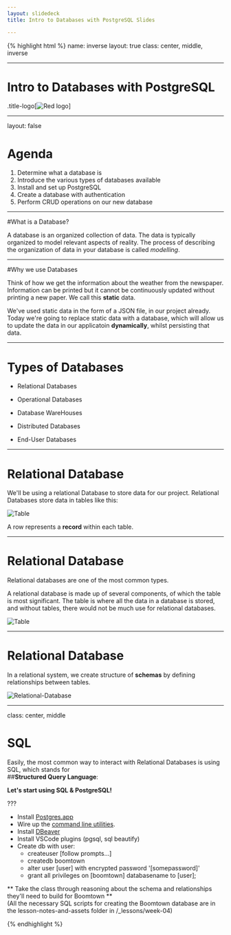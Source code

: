 ```yaml
---
layout: slidedeck
title: Intro to Databases with PostgreSQL Slides

---
```


{% highlight html %}
name: inverse
layout: true
class: center, middle, inverse

---
# Intro to Databases with PostgreSQL

.title-logo[![Red logo](/public/img/red-logo-white.svg)]

---
layout: false

# Agenda

1. Determine what a database is
2. Introduce the various types of databases available
3. Install and set up PostgreSQL
4. Create a database with authentication
5. Perform CRUD operations on our new database

---

#What is a Database?

A database is an organized collection of data. The data is typically organized to model relevant aspects of reality. The process of describing the organization of data in your database is called *modelling*.

---
#Why we use Databases

Think of how we get the information about the weather from the newspaper. Information can be printed but it cannot be continuously updated without printing a new paper. We call this **static** data. 

We've used static data in the form of a JSON file, in our project already. Today we're going to replace static data with a database, which will allow us to update the data in our applicatoin **dynamically**, whilst persisting that data.

---

# Types of Databases

- Relational Databases

- Operational Databases

- Database WareHouses

- Distributed Databases

- End-User Databases


---

# Relational Database

We'll be using a relational Database to store data for our project. Relational Databases store data in tables like this:

![Table](/public/img/slide-assets/sql-table.png)

A row represents a **record** within each table.

---

# Relational Database

Relational databases are one of the most common types.

A relational database is made up of several components, of which the table is most significant.  The table is where all the data in a database is stored, and without tables, there would not be much use for relational databases.

![Table](/public/img/slide-assets/sql-table.png)

---
# Relational Database

In a relational system, we create structure of **schemas** by defining relationships between tables.

![Relational-Database](/public/img/slide-assets/relational-databases.png)

---
class: center, middle

# SQL

Easily, the most common way to interact with Relational Databases is using SQL, which stands for<br/>
##**Structured Query Language**:

**Let's start using SQL & PostgreSQL!**

???
- Install [Postgres.app](https://postgresapp.com/) 
- Wire up the [command line utilities](https://postgresapp.com/documentation/cli-tools.html). 
- Install [DBeaver](http://dbeaver.jkiss.org/) 
- Install VSCode plugins (pgsql, sql beautify)
- Create db with user: 
    - createuser [follow prompts...]
    - createdb boomtown
    - alter user [user] with encrypted password '[somepassword]'
    - grant all privileges on [boomtown] databasename to [user];

** Take the class through reasoning about the schema and relationships they'll need to build for Boomtown ** <br/>
(All the necessary SQL scripts for creating the Boomtown database are in the lesson-notes-and-assets folder in /_lessons/week-04) 

{% endhighlight %}
